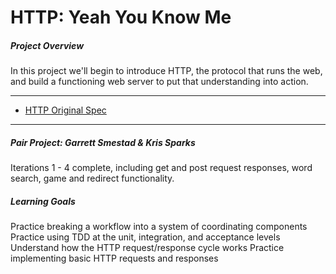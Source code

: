 # HTTP: Yeah You Know Me

##### Project Overview

In this project we'll begin to introduce HTTP, the protocol that runs the web, and build a functioning web server to put that understanding into action.

***

* [HTTP Original Spec](https://github.com/turingschool/curriculum/blob/master/source/projects/http_yeah_you_know_me.markdown)

***

##### Pair Project: Garrett Smestad & Kris Sparks

Iterations 1 - 4 complete, including get and post request responses, word search, game and redirect functionality.  

##### Learning Goals

Practice breaking a workflow into a system of coordinating components
Practice using TDD at the unit, integration, and acceptance levels
Understand how the HTTP request/response cycle works
Practice implementing basic HTTP requests and responses
